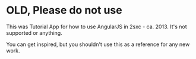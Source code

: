 # OLD, Please do not use

This was Tutorial App for how to use AngularJS in 2sxc - ca. 2013. It's not supported or anything.

You can get inspired, but you shouldn't use this as a reference for any new work. 